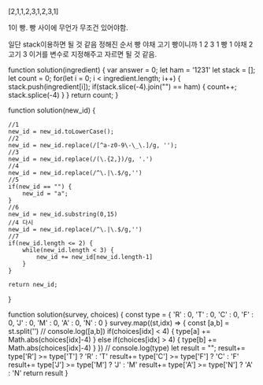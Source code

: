 [2,1,1,2,3,1,2,3,1]

1이 빵. 빵 사이에 무언가 무조건 있어야함.

일단 stack이용하면 될 것 같음
정해진 순서 빵 야채 고기 빵이니까
1 2 3 1 빵 1 야채 2 고기 3 이거를 변수로 지정해주고 자르면 될 것 같음.

function solution(ingredient) {
var answer = 0;
let ham = '1231'
let stack = [];
let count = 0;
for(let i = 0; i < ingredient.length; i++) {
stack.push(ingredient[i]);
if(stack.slice(-4).join("") == ham) {
count++;
stack.splice(-4)
}
}
return count;
}

function solution(new_id) {

    //1
    new_id = new_id.toLowerCase();
    //2
    new_id = new_id.replace(/[^a-z0-9\-\_\.]/g, '');
    //3
    new_id = new_id.replace(/(\.{2,})/g, '.')
    //4
    new_id = new_id.replace(/^\.|\.$/g,'')
    //5
    if(new_id == "") {
        new_id = "a";
    }
    //6
    new_id = new_id.substring(0,15)
    //4 다시
    new_id = new_id.replace(/^\.|\.$/g,'')
    //7
    if(new_id.length <= 2) {
        while(new_id.length < 3) {
            new_id += new_id[new_id.length-1]
        }
    }

    return new_id;

}

function solution(survey, choices) {
const type = {
'R' : 0,
'T' : 0,
'C' : 0,
'F' : 0,
'J' : 0,
'M' : 0,
'A' : 0,
'N' : 0
}
survey.map((st,idx) => {
const [a,b] = st.split('')
// console.log([a,b])
if(choices[idx] < 4) {
type[a] += Math.abs(choices[idx]-4)
}
else if(choices[idx] > 4) {
type[b] += Math.abs(choices[idx]-4)
}
})
// console.log(type)
let result = "";
result+= type['R'] >= type['T'] ? 'R' : 'T'
result+= type['C'] >= type['F'] ? 'C' : 'F'
result+= type['J'] >= type['M'] ? 'J' : 'M'
result+= type['A'] >= type['N'] ? 'A' : 'N'
return result
}
